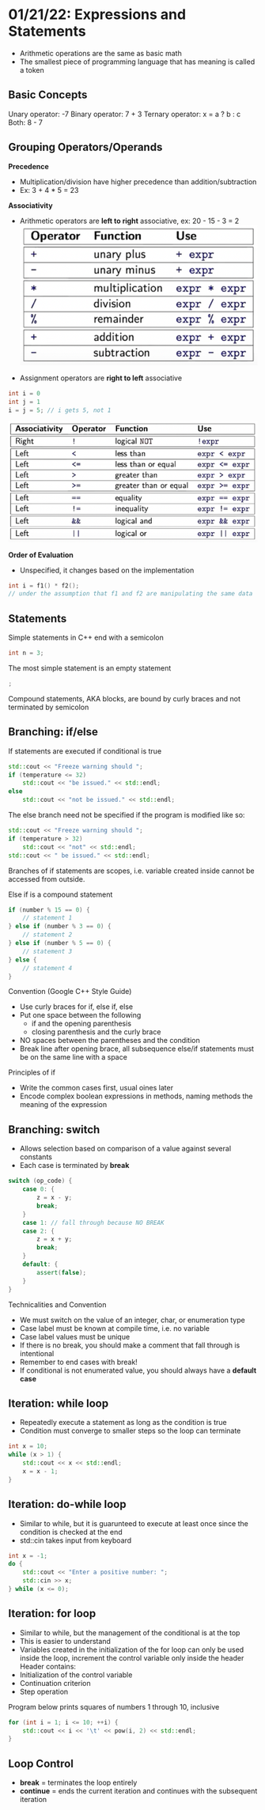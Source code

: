 # 01/21/22: Expressions and Statements

- Arithmetic operations are the same as basic math 
- The smallest piece of programming language that has meaning is called a token

## Basic Concepts 
Unary operator: -7
Binary operator: 7 + 3
Ternary operator: x = a ? b : c
Both: 8 - 7

## Grouping Operators/Operands
**Precedence**
- Multiplication/division have higher precedence than addition/subtraction
- Ex: 3 + 4 * 5 = 23

**Associativity**
- Arithmetic operators are **left to right** associative, ex: 20 - 15 - 3 = 2 
![Arithmetic Operator Precedence](/Images/ArithmeticOperatorPrecedence.png)

- Assignment operators are **right to left** associative
``` cpp
int i = 0
int j = 1
i = j = 5; // i gets 5, not 1
```
![Logical Operator Precedence](/Images/LogicalOperatorsPrecedence.png)

**Order of Evaluation**
- Unspecified, it changes based on the implementation 
``` cpp
int i = f1() * f2();
// under the assumption that f1 and f2 are manipulating the same data
```

## Statements
Simple statements in C++ end with a semicolon 
``` cpp
int n = 3;
```
The most simple statement is an empty statement
``` cpp
;
```

Compound statements, AKA blocks, are bound by curly braces and not terminated by semicolon

## Branching: if/else
If statements are executed if conditional is true
``` cpp
std::cout << "Freeze warning should ";
if (temperature <= 32)
    std::cout << "be issued." << std::endl;
else
    std::cout << "not be issued." << std::endl;
```

The else branch need not be specified if the program is modified like so:
``` cpp
std::cout << "Freeze warning should ";
if (temperature > 32)
    std::cout << "not" << std::endl;
std::cout << " be issued." << std::endl;
```

Branches of if statements are scopes, i.e. variable created inside cannot be accessed from outside.

Else if is a compound statement 
``` cpp
if (number % 15 == 0) {
    // statement 1
} else if (number % 3 == 0) {
    // statement 2
} else if (number % 5 == 0) {
    // statement 3
} else {
    // statement 4
}
```

Convention (Google C++ Style Guide)
- Use curly braces for if, else if, else
- Put one space between the following
    - if and the opening parenthesis
    - closing parenthesis and the curly brace
- NO spaces between the parentheses and the condition 
- Break line after opening brace, all subsequence else/if statements must be on the same line with a space 

Principles of if 
- Write the common cases first, usual oines later
- Encode complex boolean expressions in methods, naming methods the meaning of the expression 

## Branching: switch
- Allows selection based on comparison of a value against several constants
- Each case is terminated by **break**
``` cpp
switch (op_code) {
    case 0: {
        z = x - y;
        break;
    }
    case 1: // fall through because NO BREAK
    case 2: {
        z = x + y;
        break;
    }
    default: {
        assert(false);
    }
}
```

Technicalities and Convention
- We must switch on the value of an integer, char, or enumeration type 
- Case label must be known at compile time, i.e. no variable
- Case label values must be unique 
- If there is no break, you should make a comment that fall through is intentional
- Remember to end cases with break!
- If conditional is not enumerated value, you should always have a **default case**

## Iteration: while loop
- Repeatedly execute a statement as long as the condition is true
- Condition must converge to smaller steps so the loop can terminate 
``` cpp
int x = 10;
while (x > 1) {
    std::cout << x << std::endl;
    x = x - 1;
}
```

## Iteration: do-while loop
- Similar to while, but it is guarunteed to execute at least once since the condition is checked at the end
- std::cin takes input from keyboard
``` cpp
int x = -1;
do {
    std::cout << "Enter a positive number: ";
    std::cin >> x;
} while (x <= 0);
```

## Iteration: for loop
- Similar to while, but the management of the conditional is at the top
- This is easier to understand
- Variables created in the initialization of the for loop can only be used inside the loop, increment the control variable only inside the header 
Header contains:
- Initialization of the control variable
- Continuation criterion
- Step operation 

Program below prints squares of numbers 1 through 10, inclusive
``` cpp
for (int i = 1; i <= 10; ++i) {
    std::cout << i << '\t' << pow(i, 2) << std::endl;
}
```

## Loop Control
- **break** = terminates the loop entirely
- **continue** = ends the current iteration and continues with the subsequent iteration

